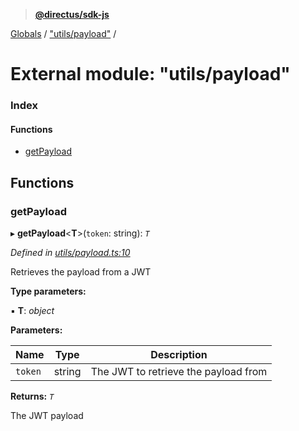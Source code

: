 > **[@directus/sdk-js](../README.md)**

[Globals](../README.md) / ["utils/payload"](_utils_payload_.md) /

# External module: "utils/payload"

### Index

#### Functions

* [getPayload](_utils_payload_.md#getpayload)

## Functions

###  getPayload

▸ **getPayload**<**T**>(`token`: string): *`T`*

*Defined in [utils/payload.ts:10](https://github.com/janbiasi/sdk-js/blob/6d04a0b/src/utils/payload.ts#L10)*

Retrieves the payload from a JWT

**Type parameters:**

▪ **T**: *object*

**Parameters:**

Name | Type | Description |
------ | ------ | ------ |
`token` | string | The JWT to retrieve the payload from |

**Returns:** *`T`*

The JWT payload